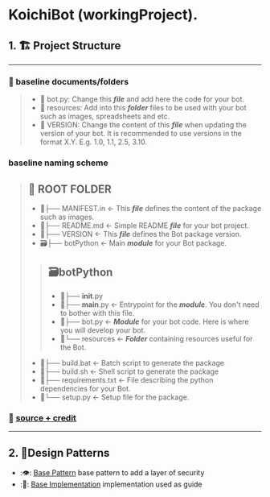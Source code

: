 # KoichiBot (workingProject).
## 1. 🏗️ Project Structure

---

### 🧢 baseline documents/folders

> - 📄 bot.py: Change this ***file*** and add here the code for your bot.
> - 📁 resources: Add into this ***folder*** files to be used with your bot such as images, spreadsheets and etc. 
> - 📄 VERSION: Change the content of this ***file*** when updating the version of your bot. It is recommended to use versions in the format X.Y. E.g. 1.0, 1.1, 2.5, 3.10.

### baseline naming scheme
> ## 🌳 ROOT FOLDER ️
> - 📄├── MANIFEST.in       <- This ***file*** defines the content of the package such as images.
> - 📄├── README.md         <- Simple README ***file*** for your bot project. 
> - 📄├── VERSION           <- This ***file*** defines the Bot package version.
> - 🗃️├── botPython         <- Main ***module*** for your Bot package.
> > ## 🗃️botPython 
> > - 📄├── __init__.py 
> > - 📄├── __main__.py   <- Entrypoint for the ***module***. You don't need to bother with this file. 
> > - 📄├── bot.py        <- ***Module*** for your bot code. Here is where you will develop your bot. 
> >-   📁└── resources     <- ***Folder*** containing resources useful for the Bot. 
> - 📄├── build.bat         <- Batch script to generate the package 
> - 📄├── build.sh          <- Shell script to generate the package 
> - 📄├── requirements.txt  <- File describing the python dependencies for your Bot. 
> - 📄└── setup.py          <- Setup file for the package.
> 

### :memo: [source + credit](https://botcity-dev.github.io/bot-python-template/project/)

---

## 2. 🎨Design Patterns
- :👁️: [Base Pattern](https://refactoring.guru/design-patterns/proxy) base pattern to add a layer of security
- :🧿: [Base Implementation](https://rednafi.github.io/digressions/python/2020/06/16/python-proxy-pattern.html) implementation used as guide

